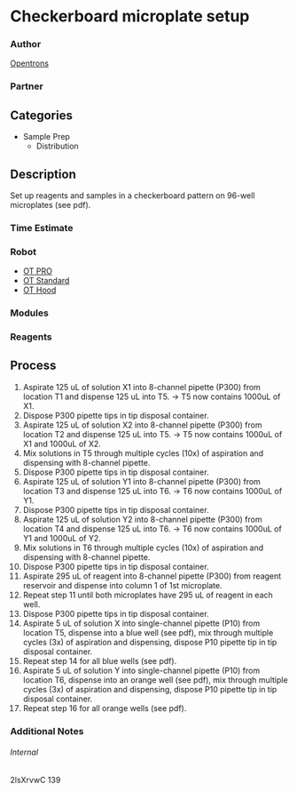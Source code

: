 # Checkerboard microplate setup

### Author
[Opentrons](https://opentrons.com/)

### Partner

## Categories
* Sample Prep
	* Distribution


## Description
Set up reagents and samples in a checkerboard pattern on 96-well microplates (see pdf).

### Time Estimate

### Robot
* [OT PRO](https://opentrons.com/ot-one-pro)
* [OT Standard](https://opentrons.com/ot-one-standard)
* [OT Hood](https://opentrons.com/ot-one-hood)

### Modules

### Reagents

## Process
1. Aspirate 125 uL of solution X1 into 8-channel pipette (P300) from location T1 and dispense 125 uL into T5. -> T5 now contains 1000uL of X1.
2. Dispose P300 pipette tips in tip disposal container.
3. Aspirate 125 uL of solution X2 into 8-channel pipette (P300) from location T2 and dispense 125 uL into T5. -> T5 now contains 1000uL of X1 and 1000uL of X2.
4. Mix solutions in T5 through multiple cycles (10x) of aspiration and dispensing with 8-channel pipette.
5. Dispose P300 pipette tips in tip disposal container.
6. Aspirate 125 uL of solution Y1 into 8-channel pipette (P300) from location T3 and dispense 125 uL into T6. -> T6 now contains 1000uL of Y1.
7. Dispose P300 pipette tips in tip disposal container.
8. Aspirate 125 uL of solution Y2 into 8-channel pipette (P300) from location T4 and dispense 125 uL into T6. -> T6 now contains 1000uL of Y1 and 1000uL of Y2.
9. Mix solutions in T6 through multiple cycles (10x) of aspiration and dispensing with 8-channel pipette.
10. Dispose P300 pipette tips in tip disposal container.
11. Aspirate 295 uL of reagent into 8-channel pipette (P300) from reagent reservoir and dispense into column 1 of 1st microplate.
12. Repeat step 11 until both microplates have 295 uL of reagent in each well.
13. Dispose P300 pipette tips in tip disposal container.
14. Aspirate 5 uL of solution X into single-channel pipette (P10) from location T5, dispense into a blue well (see pdf), mix through multiple cycles (3x) of aspiration and dispensing, dispose P10 pipette tip in tip disposal container.
15. Repeat step 14 for all blue wells (see pdf).
16. Aspirate 5 uL of solution Y into single-channel pipette (P10) from location T6, dispense into an orange well (see pdf), mix through multiple cycles (3x) of aspiration and dispensing, dispose P10 pipette tip in tip disposal container.
17. Repeat step 16 for all orange wells (see pdf).



### Additional Notes


###### Internal
2lsXrvwC
139
